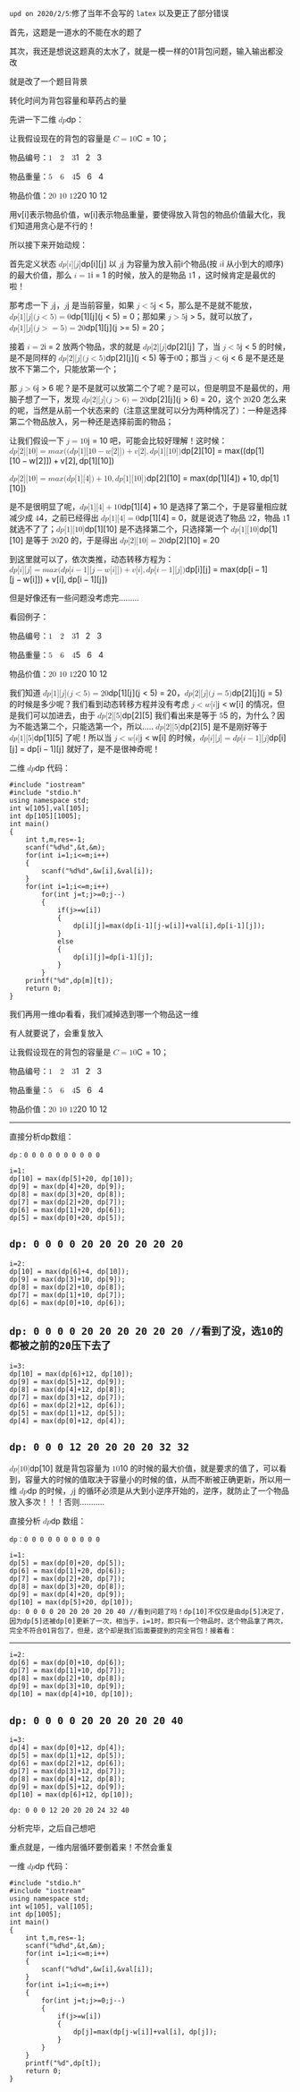 <p><code>upd on 2020/2/5</code>:修了当年不会写的 <code>latex</code> 以及更正了部分错误</p>
<p>首先，这题是一道水的不能在水的题了</p>
<p>其次，我还是想说这题真的太水了，就是一模一样的01背包问题，输入输出都没改</p>
<p>就是改了一个题目背景</p>
<p>转化时间为背包容量和草药占的量</p>
<p>先讲一下二维 <span><span class="katex"><span class="katex-mathml"><math xmlns="http://www.w3.org/1998/Math/MathML"><semantics><mrow><mi>d</mi><mi>p</mi></mrow><annotation encoding="application/x-tex">dp</annotation></semantics></math></span><span class="katex-html" aria-hidden="true"><span class="base"><span class="strut" style="height:0.8888799999999999em;vertical-align:-0.19444em;"></span><span class="mord mathnormal">d</span><span class="mord mathnormal">p</span></span></span></span></span>：</p>
<p>让我假设现在的背包的容量是 <span><span class="katex"><span class="katex-mathml"><math xmlns="http://www.w3.org/1998/Math/MathML"><semantics><mrow><mi>C</mi><mo>=</mo><mn>10</mn></mrow><annotation encoding="application/x-tex">C=10</annotation></semantics></math></span><span class="katex-html" aria-hidden="true"><span class="base"><span class="strut" style="height:0.68333em;vertical-align:0em;"></span><span class="mord mathnormal" style="margin-right:0.07153em;">C</span><span class="mspace" style="margin-right:0.2777777777777778em;"></span><span class="mrel">=</span><span class="mspace" style="margin-right:0.2777777777777778em;"></span></span><span class="base"><span class="strut" style="height:0.64444em;vertical-align:0em;"></span><span class="mord">1</span><span class="mord">0</span></span></span></span></span>；</p>
<p>物品编号：<span><span class="katex"><span class="katex-mathml"><math xmlns="http://www.w3.org/1998/Math/MathML"><semantics><mrow><mn>1</mn><mtext>&nbsp;&nbsp;&nbsp;</mtext><mn>2</mn><mtext>&nbsp;&nbsp;&nbsp;</mtext><mn>3</mn></mrow><annotation encoding="application/x-tex"> 1\ \ \ 2\ \ \ 3</annotation></semantics></math></span><span class="katex-html" aria-hidden="true"><span class="base"><span class="strut" style="height:0.64444em;vertical-align:0em;"></span><span class="mord">1</span><span class="mspace">&nbsp;</span><span class="mspace">&nbsp;</span><span class="mspace">&nbsp;</span><span class="mord">2</span><span class="mspace">&nbsp;</span><span class="mspace">&nbsp;</span><span class="mspace">&nbsp;</span><span class="mord">3</span></span></span></span></span></p>
<p>物品重量：<span><span class="katex"><span class="katex-mathml"><math xmlns="http://www.w3.org/1998/Math/MathML"><semantics><mrow><mn>5</mn><mtext>&nbsp;&nbsp;&nbsp;</mtext><mn>6</mn><mtext>&nbsp;&nbsp;&nbsp;</mtext><mn>4</mn></mrow><annotation encoding="application/x-tex"> 5\ \ \ 6\ \ \ 4</annotation></semantics></math></span><span class="katex-html" aria-hidden="true"><span class="base"><span class="strut" style="height:0.64444em;vertical-align:0em;"></span><span class="mord">5</span><span class="mspace">&nbsp;</span><span class="mspace">&nbsp;</span><span class="mspace">&nbsp;</span><span class="mord">6</span><span class="mspace">&nbsp;</span><span class="mspace">&nbsp;</span><span class="mspace">&nbsp;</span><span class="mord">4</span></span></span></span></span></p>
<p>物品价值：<span><span class="katex"><span class="katex-mathml"><math xmlns="http://www.w3.org/1998/Math/MathML"><semantics><mrow><mn>20</mn><mtext>&nbsp;</mtext><mn>10</mn><mtext>&nbsp;</mtext><mn>12</mn></mrow><annotation encoding="application/x-tex">20\ 10\ 12</annotation></semantics></math></span><span class="katex-html" aria-hidden="true"><span class="base"><span class="strut" style="height:0.64444em;vertical-align:0em;"></span><span class="mord">2</span><span class="mord">0</span><span class="mspace">&nbsp;</span><span class="mord">1</span><span class="mord">0</span><span class="mspace">&nbsp;</span><span class="mord">1</span><span class="mord">2</span></span></span></span></span></p>
<p>用v[i]表示物品价值，w[i]表示物品重量，要使得放入背包的物品价值最大化，我们知道用贪心是不行的！</p>
<p>所以接下来开始动规：</p>
<p>首先定义状态 <span><span class="katex"><span class="katex-mathml"><math xmlns="http://www.w3.org/1998/Math/MathML"><semantics><mrow><mi>d</mi><mi>p</mi><mo stretchy="false">[</mo><mi>i</mi><mo stretchy="false">]</mo><mo stretchy="false">[</mo><mi>j</mi><mo stretchy="false">]</mo></mrow><annotation encoding="application/x-tex">dp[i][j]</annotation></semantics></math></span><span class="katex-html" aria-hidden="true"><span class="base"><span class="strut" style="height:1em;vertical-align:-0.25em;"></span><span class="mord mathnormal">d</span><span class="mord mathnormal">p</span><span class="mopen">[</span><span class="mord mathnormal">i</span><span class="mclose">]</span><span class="mopen">[</span><span class="mord mathnormal" style="margin-right:0.05724em;">j</span><span class="mclose">]</span></span></span></span></span> 以 <span><span class="katex"><span class="katex-mathml"><math xmlns="http://www.w3.org/1998/Math/MathML"><semantics><mrow><mi>j</mi></mrow><annotation encoding="application/x-tex">j</annotation></semantics></math></span><span class="katex-html" aria-hidden="true"><span class="base"><span class="strut" style="height:0.85396em;vertical-align:-0.19444em;"></span><span class="mord mathnormal" style="margin-right:0.05724em;">j</span></span></span></span></span> 为容量为放入前i个物品(按 <span><span class="katex"><span class="katex-mathml"><math xmlns="http://www.w3.org/1998/Math/MathML"><semantics><mrow><mi>i</mi></mrow><annotation encoding="application/x-tex">i</annotation></semantics></math></span><span class="katex-html" aria-hidden="true"><span class="base"><span class="strut" style="height:0.65952em;vertical-align:0em;"></span><span class="mord mathnormal">i</span></span></span></span></span> 从小到大的顺序)的最大价值，那么 <span><span class="katex"><span class="katex-mathml"><math xmlns="http://www.w3.org/1998/Math/MathML"><semantics><mrow><mi>i</mi><mo>=</mo><mn>1</mn></mrow><annotation encoding="application/x-tex">i=1</annotation></semantics></math></span><span class="katex-html" aria-hidden="true"><span class="base"><span class="strut" style="height:0.65952em;vertical-align:0em;"></span><span class="mord mathnormal">i</span><span class="mspace" style="margin-right:0.2777777777777778em;"></span><span class="mrel">=</span><span class="mspace" style="margin-right:0.2777777777777778em;"></span></span><span class="base"><span class="strut" style="height:0.64444em;vertical-align:0em;"></span><span class="mord">1</span></span></span></span></span> 的时候，放入的是物品 <span><span class="katex"><span class="katex-mathml"><math xmlns="http://www.w3.org/1998/Math/MathML"><semantics><mrow><mn>1</mn></mrow><annotation encoding="application/x-tex">1</annotation></semantics></math></span><span class="katex-html" aria-hidden="true"><span class="base"><span class="strut" style="height:0.64444em;vertical-align:0em;"></span><span class="mord">1</span></span></span></span></span> ，这时候肯定是最优的啦！</p>
<p>那考虑一下 <span><span class="katex"><span class="katex-mathml"><math xmlns="http://www.w3.org/1998/Math/MathML"><semantics><mrow><mi>j</mi></mrow><annotation encoding="application/x-tex">j</annotation></semantics></math></span><span class="katex-html" aria-hidden="true"><span class="base"><span class="strut" style="height:0.85396em;vertical-align:-0.19444em;"></span><span class="mord mathnormal" style="margin-right:0.05724em;">j</span></span></span></span></span>，<span><span class="katex"><span class="katex-mathml"><math xmlns="http://www.w3.org/1998/Math/MathML"><semantics><mrow><mi>j</mi></mrow><annotation encoding="application/x-tex">j</annotation></semantics></math></span><span class="katex-html" aria-hidden="true"><span class="base"><span class="strut" style="height:0.85396em;vertical-align:-0.19444em;"></span><span class="mord mathnormal" style="margin-right:0.05724em;">j</span></span></span></span></span> 是当前容量，如果 <span><span class="katex"><span class="katex-mathml"><math xmlns="http://www.w3.org/1998/Math/MathML"><semantics><mrow><mi>j</mi><mo>&lt;</mo><mn>5</mn></mrow><annotation encoding="application/x-tex">j&lt;5</annotation></semantics></math></span><span class="katex-html" aria-hidden="true"><span class="base"><span class="strut" style="height:0.85396em;vertical-align:-0.19444em;"></span><span class="mord mathnormal" style="margin-right:0.05724em;">j</span><span class="mspace" style="margin-right:0.2777777777777778em;"></span><span class="mrel">&lt;</span><span class="mspace" style="margin-right:0.2777777777777778em;"></span></span><span class="base"><span class="strut" style="height:0.64444em;vertical-align:0em;"></span><span class="mord">5</span></span></span></span></span>，那么是不是就不能放，<span><span class="katex"><span class="katex-mathml"><math xmlns="http://www.w3.org/1998/Math/MathML"><semantics><mrow><mi>d</mi><mi>p</mi><mo stretchy="false">[</mo><mn>1</mn><mo stretchy="false">]</mo><mo stretchy="false">[</mo><mi>j</mi><mo stretchy="false">]</mo><mo stretchy="false">(</mo><mi>j</mi><mo>&lt;</mo><mn>5</mn><mo stretchy="false">)</mo><mo>=</mo><mn>0</mn></mrow><annotation encoding="application/x-tex">dp[1][j](j&lt;5)=0</annotation></semantics></math></span><span class="katex-html" aria-hidden="true"><span class="base"><span class="strut" style="height:1em;vertical-align:-0.25em;"></span><span class="mord mathnormal">d</span><span class="mord mathnormal">p</span><span class="mopen">[</span><span class="mord">1</span><span class="mclose">]</span><span class="mopen">[</span><span class="mord mathnormal" style="margin-right:0.05724em;">j</span><span class="mclose">]</span><span class="mopen">(</span><span class="mord mathnormal" style="margin-right:0.05724em;">j</span><span class="mspace" style="margin-right:0.2777777777777778em;"></span><span class="mrel">&lt;</span><span class="mspace" style="margin-right:0.2777777777777778em;"></span></span><span class="base"><span class="strut" style="height:1em;vertical-align:-0.25em;"></span><span class="mord">5</span><span class="mclose">)</span><span class="mspace" style="margin-right:0.2777777777777778em;"></span><span class="mrel">=</span><span class="mspace" style="margin-right:0.2777777777777778em;"></span></span><span class="base"><span class="strut" style="height:0.64444em;vertical-align:0em;"></span><span class="mord">0</span></span></span></span></span>；那如果 <span><span class="katex"><span class="katex-mathml"><math xmlns="http://www.w3.org/1998/Math/MathML"><semantics><mrow><mi>j</mi><mo>&gt;</mo><mn>5</mn></mrow><annotation encoding="application/x-tex">j&gt;5</annotation></semantics></math></span><span class="katex-html" aria-hidden="true"><span class="base"><span class="strut" style="height:0.85396em;vertical-align:-0.19444em;"></span><span class="mord mathnormal" style="margin-right:0.05724em;">j</span><span class="mspace" style="margin-right:0.2777777777777778em;"></span><span class="mrel">&gt;</span><span class="mspace" style="margin-right:0.2777777777777778em;"></span></span><span class="base"><span class="strut" style="height:0.64444em;vertical-align:0em;"></span><span class="mord">5</span></span></span></span></span>，就可以放了，<span><span class="katex"><span class="katex-mathml"><math xmlns="http://www.w3.org/1998/Math/MathML"><semantics><mrow><mi>d</mi><mi>p</mi><mo stretchy="false">[</mo><mn>1</mn><mo stretchy="false">]</mo><mo stretchy="false">[</mo><mi>j</mi><mo stretchy="false">]</mo><mo stretchy="false">(</mo><mi>j</mi><mo>&gt;</mo><mo>=</mo><mn>5</mn><mo stretchy="false">)</mo><mo>=</mo><mn>20</mn></mrow><annotation encoding="application/x-tex">dp[1][j](j&gt;=5)=20</annotation></semantics></math></span><span class="katex-html" aria-hidden="true"><span class="base"><span class="strut" style="height:1em;vertical-align:-0.25em;"></span><span class="mord mathnormal">d</span><span class="mord mathnormal">p</span><span class="mopen">[</span><span class="mord">1</span><span class="mclose">]</span><span class="mopen">[</span><span class="mord mathnormal" style="margin-right:0.05724em;">j</span><span class="mclose">]</span><span class="mopen">(</span><span class="mord mathnormal" style="margin-right:0.05724em;">j</span><span class="mspace" style="margin-right:0.2777777777777778em;"></span><span class="mrel">&gt;</span></span><span class="base"><span class="strut" style="height:0.36687em;vertical-align:0em;"></span><span class="mrel">=</span><span class="mspace" style="margin-right:0.2777777777777778em;"></span></span><span class="base"><span class="strut" style="height:1em;vertical-align:-0.25em;"></span><span class="mord">5</span><span class="mclose">)</span><span class="mspace" style="margin-right:0.2777777777777778em;"></span><span class="mrel">=</span><span class="mspace" style="margin-right:0.2777777777777778em;"></span></span><span class="base"><span class="strut" style="height:0.64444em;vertical-align:0em;"></span><span class="mord">2</span><span class="mord">0</span></span></span></span></span>；</p>
<p>接着 <span><span class="katex"><span class="katex-mathml"><math xmlns="http://www.w3.org/1998/Math/MathML"><semantics><mrow><mi>i</mi><mo>=</mo><mn>2</mn></mrow><annotation encoding="application/x-tex">i=2</annotation></semantics></math></span><span class="katex-html" aria-hidden="true"><span class="base"><span class="strut" style="height:0.65952em;vertical-align:0em;"></span><span class="mord mathnormal">i</span><span class="mspace" style="margin-right:0.2777777777777778em;"></span><span class="mrel">=</span><span class="mspace" style="margin-right:0.2777777777777778em;"></span></span><span class="base"><span class="strut" style="height:0.64444em;vertical-align:0em;"></span><span class="mord">2</span></span></span></span></span> 放两个物品，求的就是 <span><span class="katex"><span class="katex-mathml"><math xmlns="http://www.w3.org/1998/Math/MathML"><semantics><mrow><mi>d</mi><mi>p</mi><mo stretchy="false">[</mo><mn>2</mn><mo stretchy="false">]</mo><mo stretchy="false">[</mo><mi>j</mi><mo stretchy="false">]</mo></mrow><annotation encoding="application/x-tex">dp[2][j]</annotation></semantics></math></span><span class="katex-html" aria-hidden="true"><span class="base"><span class="strut" style="height:1em;vertical-align:-0.25em;"></span><span class="mord mathnormal">d</span><span class="mord mathnormal">p</span><span class="mopen">[</span><span class="mord">2</span><span class="mclose">]</span><span class="mopen">[</span><span class="mord mathnormal" style="margin-right:0.05724em;">j</span><span class="mclose">]</span></span></span></span></span> 了，当 <span><span class="katex"><span class="katex-mathml"><math xmlns="http://www.w3.org/1998/Math/MathML"><semantics><mrow><mi>j</mi><mo>&lt;</mo><mn>5</mn></mrow><annotation encoding="application/x-tex">j&lt;5</annotation></semantics></math></span><span class="katex-html" aria-hidden="true"><span class="base"><span class="strut" style="height:0.85396em;vertical-align:-0.19444em;"></span><span class="mord mathnormal" style="margin-right:0.05724em;">j</span><span class="mspace" style="margin-right:0.2777777777777778em;"></span><span class="mrel">&lt;</span><span class="mspace" style="margin-right:0.2777777777777778em;"></span></span><span class="base"><span class="strut" style="height:0.64444em;vertical-align:0em;"></span><span class="mord">5</span></span></span></span></span> 的时候，是不是同样的 <span><span class="katex"><span class="katex-mathml"><math xmlns="http://www.w3.org/1998/Math/MathML"><semantics><mrow><mi>d</mi><mi>p</mi><mo stretchy="false">[</mo><mn>2</mn><mo stretchy="false">]</mo><mo stretchy="false">[</mo><mi>j</mi><mo stretchy="false">]</mo><mo stretchy="false">(</mo><mi>j</mi><mo>&lt;</mo><mn>5</mn><mo stretchy="false">)</mo></mrow><annotation encoding="application/x-tex">dp[2][j](j&lt;5)</annotation></semantics></math></span><span class="katex-html" aria-hidden="true"><span class="base"><span class="strut" style="height:1em;vertical-align:-0.25em;"></span><span class="mord mathnormal">d</span><span class="mord mathnormal">p</span><span class="mopen">[</span><span class="mord">2</span><span class="mclose">]</span><span class="mopen">[</span><span class="mord mathnormal" style="margin-right:0.05724em;">j</span><span class="mclose">]</span><span class="mopen">(</span><span class="mord mathnormal" style="margin-right:0.05724em;">j</span><span class="mspace" style="margin-right:0.2777777777777778em;"></span><span class="mrel">&lt;</span><span class="mspace" style="margin-right:0.2777777777777778em;"></span></span><span class="base"><span class="strut" style="height:1em;vertical-align:-0.25em;"></span><span class="mord">5</span><span class="mclose">)</span></span></span></span></span> 等于<span><span class="katex"><span class="katex-mathml"><math xmlns="http://www.w3.org/1998/Math/MathML"><semantics><mrow><mn>0</mn></mrow><annotation encoding="application/x-tex">0</annotation></semantics></math></span><span class="katex-html" aria-hidden="true"><span class="base"><span class="strut" style="height:0.64444em;vertical-align:0em;"></span><span class="mord">0</span></span></span></span></span>；那当 <span><span class="katex"><span class="katex-mathml"><math xmlns="http://www.w3.org/1998/Math/MathML"><semantics><mrow><mi>j</mi><mo>&lt;</mo><mn>6</mn></mrow><annotation encoding="application/x-tex">j&lt;6</annotation></semantics></math></span><span class="katex-html" aria-hidden="true"><span class="base"><span class="strut" style="height:0.85396em;vertical-align:-0.19444em;"></span><span class="mord mathnormal" style="margin-right:0.05724em;">j</span><span class="mspace" style="margin-right:0.2777777777777778em;"></span><span class="mrel">&lt;</span><span class="mspace" style="margin-right:0.2777777777777778em;"></span></span><span class="base"><span class="strut" style="height:0.64444em;vertical-align:0em;"></span><span class="mord">6</span></span></span></span></span> 是不是还是放不下第二个，只能放第一个；</p>
<p>那 <span><span class="katex"><span class="katex-mathml"><math xmlns="http://www.w3.org/1998/Math/MathML"><semantics><mrow><mi>j</mi><mo>&gt;</mo><mn>6</mn></mrow><annotation encoding="application/x-tex">j&gt;6</annotation></semantics></math></span><span class="katex-html" aria-hidden="true"><span class="base"><span class="strut" style="height:0.85396em;vertical-align:-0.19444em;"></span><span class="mord mathnormal" style="margin-right:0.05724em;">j</span><span class="mspace" style="margin-right:0.2777777777777778em;"></span><span class="mrel">&gt;</span><span class="mspace" style="margin-right:0.2777777777777778em;"></span></span><span class="base"><span class="strut" style="height:0.64444em;vertical-align:0em;"></span><span class="mord">6</span></span></span></span></span> 呢？是不是就可以放第二个了呢？是可以，但是明显不是最优的，用脑子想了一下，发现 <span><span class="katex"><span class="katex-mathml"><math xmlns="http://www.w3.org/1998/Math/MathML"><semantics><mrow><mi>d</mi><mi>p</mi><mo stretchy="false">[</mo><mn>2</mn><mo stretchy="false">]</mo><mo stretchy="false">[</mo><mi>j</mi><mo stretchy="false">]</mo><mo stretchy="false">(</mo><mi>j</mi><mo>&gt;</mo><mn>6</mn><mo stretchy="false">)</mo><mo>=</mo><mn>20</mn></mrow><annotation encoding="application/x-tex">dp[2][j](j&gt;6)=20</annotation></semantics></math></span><span class="katex-html" aria-hidden="true"><span class="base"><span class="strut" style="height:1em;vertical-align:-0.25em;"></span><span class="mord mathnormal">d</span><span class="mord mathnormal">p</span><span class="mopen">[</span><span class="mord">2</span><span class="mclose">]</span><span class="mopen">[</span><span class="mord mathnormal" style="margin-right:0.05724em;">j</span><span class="mclose">]</span><span class="mopen">(</span><span class="mord mathnormal" style="margin-right:0.05724em;">j</span><span class="mspace" style="margin-right:0.2777777777777778em;"></span><span class="mrel">&gt;</span><span class="mspace" style="margin-right:0.2777777777777778em;"></span></span><span class="base"><span class="strut" style="height:1em;vertical-align:-0.25em;"></span><span class="mord">6</span><span class="mclose">)</span><span class="mspace" style="margin-right:0.2777777777777778em;"></span><span class="mrel">=</span><span class="mspace" style="margin-right:0.2777777777777778em;"></span></span><span class="base"><span class="strut" style="height:0.64444em;vertical-align:0em;"></span><span class="mord">2</span><span class="mord">0</span></span></span></span></span>，这个 <span><span class="katex"><span class="katex-mathml"><math xmlns="http://www.w3.org/1998/Math/MathML"><semantics><mrow><mn>20</mn></mrow><annotation encoding="application/x-tex">20</annotation></semantics></math></span><span class="katex-html" aria-hidden="true"><span class="base"><span class="strut" style="height:0.64444em;vertical-align:0em;"></span><span class="mord">2</span><span class="mord">0</span></span></span></span></span> 怎么来的呢，当然是从前一个状态来的（注意这里就可以分为两种情况了）：一种是选择第二个物品放入，另一种还是选择前面的物品；</p>
<p>让我们假设一下 <span><span class="katex"><span class="katex-mathml"><math xmlns="http://www.w3.org/1998/Math/MathML"><semantics><mrow><mi>j</mi><mo>=</mo><mn>10</mn></mrow><annotation encoding="application/x-tex">j=10</annotation></semantics></math></span><span class="katex-html" aria-hidden="true"><span class="base"><span class="strut" style="height:0.85396em;vertical-align:-0.19444em;"></span><span class="mord mathnormal" style="margin-right:0.05724em;">j</span><span class="mspace" style="margin-right:0.2777777777777778em;"></span><span class="mrel">=</span><span class="mspace" style="margin-right:0.2777777777777778em;"></span></span><span class="base"><span class="strut" style="height:0.64444em;vertical-align:0em;"></span><span class="mord">1</span><span class="mord">0</span></span></span></span></span> 吧，可能会比较好理解！这时候： <span><span class="katex"><span class="katex-mathml"><math xmlns="http://www.w3.org/1998/Math/MathML"><semantics><mrow><mi>d</mi><mi>p</mi><mo stretchy="false">[</mo><mn>2</mn><mo stretchy="false">]</mo><mo stretchy="false">[</mo><mn>10</mn><mo stretchy="false">]</mo><mo>=</mo><mi>m</mi><mi>a</mi><mi>x</mi><mo stretchy="false">(</mo><mo stretchy="false">(</mo><mi>d</mi><mi>p</mi><mo stretchy="false">[</mo><mn>1</mn><mo stretchy="false">]</mo><mo stretchy="false">[</mo><mn>10</mn><mo>−</mo><mi>w</mi><mo stretchy="false">[</mo><mn>2</mn><mo stretchy="false">]</mo><mo stretchy="false">]</mo><mo stretchy="false">)</mo><mo>+</mo><mi>v</mi><mo stretchy="false">[</mo><mn>2</mn><mo stretchy="false">]</mo><mo separator="true">,</mo><mi>d</mi><mi>p</mi><mo stretchy="false">[</mo><mn>1</mn><mo stretchy="false">]</mo><mo stretchy="false">[</mo><mn>10</mn><mo stretchy="false">]</mo><mo stretchy="false">)</mo></mrow><annotation encoding="application/x-tex">dp[2][10] = max((dp[1][10-w[2]])+v[2],dp[1][10])</annotation></semantics></math></span><span class="katex-html" aria-hidden="true"><span class="base"><span class="strut" style="height:1em;vertical-align:-0.25em;"></span><span class="mord mathnormal">d</span><span class="mord mathnormal">p</span><span class="mopen">[</span><span class="mord">2</span><span class="mclose">]</span><span class="mopen">[</span><span class="mord">1</span><span class="mord">0</span><span class="mclose">]</span><span class="mspace" style="margin-right:0.2777777777777778em;"></span><span class="mrel">=</span><span class="mspace" style="margin-right:0.2777777777777778em;"></span></span><span class="base"><span class="strut" style="height:1em;vertical-align:-0.25em;"></span><span class="mord mathnormal">m</span><span class="mord mathnormal">a</span><span class="mord mathnormal">x</span><span class="mopen">(</span><span class="mopen">(</span><span class="mord mathnormal">d</span><span class="mord mathnormal">p</span><span class="mopen">[</span><span class="mord">1</span><span class="mclose">]</span><span class="mopen">[</span><span class="mord">1</span><span class="mord">0</span><span class="mspace" style="margin-right:0.2222222222222222em;"></span><span class="mbin">−</span><span class="mspace" style="margin-right:0.2222222222222222em;"></span></span><span class="base"><span class="strut" style="height:1em;vertical-align:-0.25em;"></span><span class="mord mathnormal" style="margin-right:0.02691em;">w</span><span class="mopen">[</span><span class="mord">2</span><span class="mclose">]</span><span class="mclose">]</span><span class="mclose">)</span><span class="mspace" style="margin-right:0.2222222222222222em;"></span><span class="mbin">+</span><span class="mspace" style="margin-right:0.2222222222222222em;"></span></span><span class="base"><span class="strut" style="height:1em;vertical-align:-0.25em;"></span><span class="mord mathnormal" style="margin-right:0.03588em;">v</span><span class="mopen">[</span><span class="mord">2</span><span class="mclose">]</span><span class="mpunct">,</span><span class="mspace" style="margin-right:0.16666666666666666em;"></span><span class="mord mathnormal">d</span><span class="mord mathnormal">p</span><span class="mopen">[</span><span class="mord">1</span><span class="mclose">]</span><span class="mopen">[</span><span class="mord">1</span><span class="mord">0</span><span class="mclose">]</span><span class="mclose">)</span></span></span></span></span></p>
<p><span><span class="katex"><span class="katex-mathml"><math xmlns="http://www.w3.org/1998/Math/MathML"><semantics><mrow><mi>d</mi><mi>p</mi><mo stretchy="false">[</mo><mn>2</mn><mo stretchy="false">]</mo><mo stretchy="false">[</mo><mn>10</mn><mo stretchy="false">]</mo><mo>=</mo><mi>m</mi><mi>a</mi><mi>x</mi><mo stretchy="false">(</mo><mi>d</mi><mi>p</mi><mo stretchy="false">[</mo><mn>1</mn><mo stretchy="false">]</mo><mo stretchy="false">[</mo><mn>4</mn><mo stretchy="false">]</mo><mo stretchy="false">)</mo><mo>+</mo><mn>10</mn><mo separator="true">,</mo><mi>d</mi><mi>p</mi><mo stretchy="false">[</mo><mn>1</mn><mo stretchy="false">]</mo><mo stretchy="false">[</mo><mn>10</mn><mo stretchy="false">]</mo><mo stretchy="false">)</mo></mrow><annotation encoding="application/x-tex">dp[2][10] = max(dp[1][4])+10,dp[1][10])</annotation></semantics></math></span><span class="katex-html" aria-hidden="true"><span class="base"><span class="strut" style="height:1em;vertical-align:-0.25em;"></span><span class="mord mathnormal">d</span><span class="mord mathnormal">p</span><span class="mopen">[</span><span class="mord">2</span><span class="mclose">]</span><span class="mopen">[</span><span class="mord">1</span><span class="mord">0</span><span class="mclose">]</span><span class="mspace" style="margin-right:0.2777777777777778em;"></span><span class="mrel">=</span><span class="mspace" style="margin-right:0.2777777777777778em;"></span></span><span class="base"><span class="strut" style="height:1em;vertical-align:-0.25em;"></span><span class="mord mathnormal">m</span><span class="mord mathnormal">a</span><span class="mord mathnormal">x</span><span class="mopen">(</span><span class="mord mathnormal">d</span><span class="mord mathnormal">p</span><span class="mopen">[</span><span class="mord">1</span><span class="mclose">]</span><span class="mopen">[</span><span class="mord">4</span><span class="mclose">]</span><span class="mclose">)</span><span class="mspace" style="margin-right:0.2222222222222222em;"></span><span class="mbin">+</span><span class="mspace" style="margin-right:0.2222222222222222em;"></span></span><span class="base"><span class="strut" style="height:1em;vertical-align:-0.25em;"></span><span class="mord">1</span><span class="mord">0</span><span class="mpunct">,</span><span class="mspace" style="margin-right:0.16666666666666666em;"></span><span class="mord mathnormal">d</span><span class="mord mathnormal">p</span><span class="mopen">[</span><span class="mord">1</span><span class="mclose">]</span><span class="mopen">[</span><span class="mord">1</span><span class="mord">0</span><span class="mclose">]</span><span class="mclose">)</span></span></span></span></span></p>
<p>是不是很明显了呢，<span><span class="katex"><span class="katex-mathml"><math xmlns="http://www.w3.org/1998/Math/MathML"><semantics><mrow><mi>d</mi><mi>p</mi><mo stretchy="false">[</mo><mn>1</mn><mo stretchy="false">]</mo><mo stretchy="false">[</mo><mn>4</mn><mo stretchy="false">]</mo><mo>+</mo><mn>10</mn></mrow><annotation encoding="application/x-tex">dp[1][4]+10</annotation></semantics></math></span><span class="katex-html" aria-hidden="true"><span class="base"><span class="strut" style="height:1em;vertical-align:-0.25em;"></span><span class="mord mathnormal">d</span><span class="mord mathnormal">p</span><span class="mopen">[</span><span class="mord">1</span><span class="mclose">]</span><span class="mopen">[</span><span class="mord">4</span><span class="mclose">]</span><span class="mspace" style="margin-right:0.2222222222222222em;"></span><span class="mbin">+</span><span class="mspace" style="margin-right:0.2222222222222222em;"></span></span><span class="base"><span class="strut" style="height:0.64444em;vertical-align:0em;"></span><span class="mord">1</span><span class="mord">0</span></span></span></span></span> 是选择了第二个，于是容量相应就减少成 <span><span class="katex"><span class="katex-mathml"><math xmlns="http://www.w3.org/1998/Math/MathML"><semantics><mrow><mn>4</mn></mrow><annotation encoding="application/x-tex">4</annotation></semantics></math></span><span class="katex-html" aria-hidden="true"><span class="base"><span class="strut" style="height:0.64444em;vertical-align:0em;"></span><span class="mord">4</span></span></span></span></span>，之前已经得出 <span><span class="katex"><span class="katex-mathml"><math xmlns="http://www.w3.org/1998/Math/MathML"><semantics><mrow><mi>d</mi><mi>p</mi><mo stretchy="false">[</mo><mn>1</mn><mo stretchy="false">]</mo><mo stretchy="false">[</mo><mn>4</mn><mo stretchy="false">]</mo><mo>=</mo><mn>0</mn></mrow><annotation encoding="application/x-tex">dp[1][4]=0</annotation></semantics></math></span><span class="katex-html" aria-hidden="true"><span class="base"><span class="strut" style="height:1em;vertical-align:-0.25em;"></span><span class="mord mathnormal">d</span><span class="mord mathnormal">p</span><span class="mopen">[</span><span class="mord">1</span><span class="mclose">]</span><span class="mopen">[</span><span class="mord">4</span><span class="mclose">]</span><span class="mspace" style="margin-right:0.2777777777777778em;"></span><span class="mrel">=</span><span class="mspace" style="margin-right:0.2777777777777778em;"></span></span><span class="base"><span class="strut" style="height:0.64444em;vertical-align:0em;"></span><span class="mord">0</span></span></span></span></span>，就是说选了物品 <span><span class="katex"><span class="katex-mathml"><math xmlns="http://www.w3.org/1998/Math/MathML"><semantics><mrow><mn>2</mn></mrow><annotation encoding="application/x-tex">2</annotation></semantics></math></span><span class="katex-html" aria-hidden="true"><span class="base"><span class="strut" style="height:0.64444em;vertical-align:0em;"></span><span class="mord">2</span></span></span></span></span>，物品 <span><span class="katex"><span class="katex-mathml"><math xmlns="http://www.w3.org/1998/Math/MathML"><semantics><mrow><mn>1</mn></mrow><annotation encoding="application/x-tex">1</annotation></semantics></math></span><span class="katex-html" aria-hidden="true"><span class="base"><span class="strut" style="height:0.64444em;vertical-align:0em;"></span><span class="mord">1</span></span></span></span></span> 就选不了了；<span><span class="katex"><span class="katex-mathml"><math xmlns="http://www.w3.org/1998/Math/MathML"><semantics><mrow><mi>d</mi><mi>p</mi><mo stretchy="false">[</mo><mn>1</mn><mo stretchy="false">]</mo><mo stretchy="false">[</mo><mn>10</mn><mo stretchy="false">]</mo></mrow><annotation encoding="application/x-tex">dp[1][10]</annotation></semantics></math></span><span class="katex-html" aria-hidden="true"><span class="base"><span class="strut" style="height:1em;vertical-align:-0.25em;"></span><span class="mord mathnormal">d</span><span class="mord mathnormal">p</span><span class="mopen">[</span><span class="mord">1</span><span class="mclose">]</span><span class="mopen">[</span><span class="mord">1</span><span class="mord">0</span><span class="mclose">]</span></span></span></span></span> 是不选择第二个，只选择第一个 <span><span class="katex"><span class="katex-mathml"><math xmlns="http://www.w3.org/1998/Math/MathML"><semantics><mrow><mi>d</mi><mi>p</mi><mo stretchy="false">[</mo><mn>1</mn><mo stretchy="false">]</mo><mo stretchy="false">[</mo><mn>10</mn><mo stretchy="false">]</mo></mrow><annotation encoding="application/x-tex">dp[1][10]</annotation></semantics></math></span><span class="katex-html" aria-hidden="true"><span class="base"><span class="strut" style="height:1em;vertical-align:-0.25em;"></span><span class="mord mathnormal">d</span><span class="mord mathnormal">p</span><span class="mopen">[</span><span class="mord">1</span><span class="mclose">]</span><span class="mopen">[</span><span class="mord">1</span><span class="mord">0</span><span class="mclose">]</span></span></span></span></span> 是等于 <span><span class="katex"><span class="katex-mathml"><math xmlns="http://www.w3.org/1998/Math/MathML"><semantics><mrow><mn>20</mn></mrow><annotation encoding="application/x-tex">20</annotation></semantics></math></span><span class="katex-html" aria-hidden="true"><span class="base"><span class="strut" style="height:0.64444em;vertical-align:0em;"></span><span class="mord">2</span><span class="mord">0</span></span></span></span></span> 的，于是得出 <span><span class="katex"><span class="katex-mathml"><math xmlns="http://www.w3.org/1998/Math/MathML"><semantics><mrow><mi>d</mi><mi>p</mi><mo stretchy="false">[</mo><mn>2</mn><mo stretchy="false">]</mo><mo stretchy="false">[</mo><mn>10</mn><mo stretchy="false">]</mo><mo>=</mo><mn>20</mn></mrow><annotation encoding="application/x-tex">dp[2][10]=20</annotation></semantics></math></span><span class="katex-html" aria-hidden="true"><span class="base"><span class="strut" style="height:1em;vertical-align:-0.25em;"></span><span class="mord mathnormal">d</span><span class="mord mathnormal">p</span><span class="mopen">[</span><span class="mord">2</span><span class="mclose">]</span><span class="mopen">[</span><span class="mord">1</span><span class="mord">0</span><span class="mclose">]</span><span class="mspace" style="margin-right:0.2777777777777778em;"></span><span class="mrel">=</span><span class="mspace" style="margin-right:0.2777777777777778em;"></span></span><span class="base"><span class="strut" style="height:0.64444em;vertical-align:0em;"></span><span class="mord">2</span><span class="mord">0</span></span></span></span></span></p>
<p>到这里就可以了，依次类推，动态转移方程为：<span><span class="katex"><span class="katex-mathml"><math xmlns="http://www.w3.org/1998/Math/MathML"><semantics><mrow><mi>d</mi><mi>p</mi><mo stretchy="false">[</mo><mi>i</mi><mo stretchy="false">]</mo><mo stretchy="false">[</mo><mi>j</mi><mo stretchy="false">]</mo><mo>=</mo><mi>m</mi><mi>a</mi><mi>x</mi><mo stretchy="false">(</mo><mi>d</mi><mi>p</mi><mo stretchy="false">[</mo><mi>i</mi><mo>−</mo><mn>1</mn><mo stretchy="false">]</mo><mo stretchy="false">[</mo><mi>j</mi><mo>−</mo><mi>w</mi><mo stretchy="false">[</mo><mi>i</mi><mo stretchy="false">]</mo><mo stretchy="false">]</mo><mo stretchy="false">)</mo><mo>+</mo><mi>v</mi><mo stretchy="false">[</mo><mi>i</mi><mo stretchy="false">]</mo><mo separator="true">,</mo><mi>d</mi><mi>p</mi><mo stretchy="false">[</mo><mi>i</mi><mo>−</mo><mn>1</mn><mo stretchy="false">]</mo><mo stretchy="false">[</mo><mi>j</mi><mo stretchy="false">]</mo><mo stretchy="false">)</mo></mrow><annotation encoding="application/x-tex">dp[i][j] = max(dp[i-1][j-w[i]])+v[i],dp[i-1][j])</annotation></semantics></math></span><span class="katex-html" aria-hidden="true"><span class="base"><span class="strut" style="height:1em;vertical-align:-0.25em;"></span><span class="mord mathnormal">d</span><span class="mord mathnormal">p</span><span class="mopen">[</span><span class="mord mathnormal">i</span><span class="mclose">]</span><span class="mopen">[</span><span class="mord mathnormal" style="margin-right:0.05724em;">j</span><span class="mclose">]</span><span class="mspace" style="margin-right:0.2777777777777778em;"></span><span class="mrel">=</span><span class="mspace" style="margin-right:0.2777777777777778em;"></span></span><span class="base"><span class="strut" style="height:1em;vertical-align:-0.25em;"></span><span class="mord mathnormal">m</span><span class="mord mathnormal">a</span><span class="mord mathnormal">x</span><span class="mopen">(</span><span class="mord mathnormal">d</span><span class="mord mathnormal">p</span><span class="mopen">[</span><span class="mord mathnormal">i</span><span class="mspace" style="margin-right:0.2222222222222222em;"></span><span class="mbin">−</span><span class="mspace" style="margin-right:0.2222222222222222em;"></span></span><span class="base"><span class="strut" style="height:1em;vertical-align:-0.25em;"></span><span class="mord">1</span><span class="mclose">]</span><span class="mopen">[</span><span class="mord mathnormal" style="margin-right:0.05724em;">j</span><span class="mspace" style="margin-right:0.2222222222222222em;"></span><span class="mbin">−</span><span class="mspace" style="margin-right:0.2222222222222222em;"></span></span><span class="base"><span class="strut" style="height:1em;vertical-align:-0.25em;"></span><span class="mord mathnormal" style="margin-right:0.02691em;">w</span><span class="mopen">[</span><span class="mord mathnormal">i</span><span class="mclose">]</span><span class="mclose">]</span><span class="mclose">)</span><span class="mspace" style="margin-right:0.2222222222222222em;"></span><span class="mbin">+</span><span class="mspace" style="margin-right:0.2222222222222222em;"></span></span><span class="base"><span class="strut" style="height:1em;vertical-align:-0.25em;"></span><span class="mord mathnormal" style="margin-right:0.03588em;">v</span><span class="mopen">[</span><span class="mord mathnormal">i</span><span class="mclose">]</span><span class="mpunct">,</span><span class="mspace" style="margin-right:0.16666666666666666em;"></span><span class="mord mathnormal">d</span><span class="mord mathnormal">p</span><span class="mopen">[</span><span class="mord mathnormal">i</span><span class="mspace" style="margin-right:0.2222222222222222em;"></span><span class="mbin">−</span><span class="mspace" style="margin-right:0.2222222222222222em;"></span></span><span class="base"><span class="strut" style="height:1em;vertical-align:-0.25em;"></span><span class="mord">1</span><span class="mclose">]</span><span class="mopen">[</span><span class="mord mathnormal" style="margin-right:0.05724em;">j</span><span class="mclose">]</span><span class="mclose">)</span></span></span></span></span></p>
<p>但是好像还有一些问题没考虑完.........</p>
<p>看回例子：</p>
<p>物品编号：<span><span class="katex"><span class="katex-mathml"><math xmlns="http://www.w3.org/1998/Math/MathML"><semantics><mrow><mn>1</mn><mtext>&nbsp;&nbsp;&nbsp;</mtext><mn>2</mn><mtext>&nbsp;&nbsp;&nbsp;</mtext><mn>3</mn></mrow><annotation encoding="application/x-tex"> 1\ \ \ 2\ \ \ 3</annotation></semantics></math></span><span class="katex-html" aria-hidden="true"><span class="base"><span class="strut" style="height:0.64444em;vertical-align:0em;"></span><span class="mord">1</span><span class="mspace">&nbsp;</span><span class="mspace">&nbsp;</span><span class="mspace">&nbsp;</span><span class="mord">2</span><span class="mspace">&nbsp;</span><span class="mspace">&nbsp;</span><span class="mspace">&nbsp;</span><span class="mord">3</span></span></span></span></span></p>
<p>物品重量：<span><span class="katex"><span class="katex-mathml"><math xmlns="http://www.w3.org/1998/Math/MathML"><semantics><mrow><mn>5</mn><mtext>&nbsp;&nbsp;&nbsp;</mtext><mn>6</mn><mtext>&nbsp;&nbsp;&nbsp;</mtext><mn>4</mn></mrow><annotation encoding="application/x-tex"> 5\ \ \ 6\ \ \ 4</annotation></semantics></math></span><span class="katex-html" aria-hidden="true"><span class="base"><span class="strut" style="height:0.64444em;vertical-align:0em;"></span><span class="mord">5</span><span class="mspace">&nbsp;</span><span class="mspace">&nbsp;</span><span class="mspace">&nbsp;</span><span class="mord">6</span><span class="mspace">&nbsp;</span><span class="mspace">&nbsp;</span><span class="mspace">&nbsp;</span><span class="mord">4</span></span></span></span></span></p>
<p>物品价值：<span><span class="katex"><span class="katex-mathml"><math xmlns="http://www.w3.org/1998/Math/MathML"><semantics><mrow><mn>20</mn><mtext>&nbsp;</mtext><mn>10</mn><mtext>&nbsp;</mtext><mn>12</mn></mrow><annotation encoding="application/x-tex">20\ 10\ 12</annotation></semantics></math></span><span class="katex-html" aria-hidden="true"><span class="base"><span class="strut" style="height:0.64444em;vertical-align:0em;"></span><span class="mord">2</span><span class="mord">0</span><span class="mspace">&nbsp;</span><span class="mord">1</span><span class="mord">0</span><span class="mspace">&nbsp;</span><span class="mord">1</span><span class="mord">2</span></span></span></span></span></p>
<p>我们知道 <span><span class="katex"><span class="katex-mathml"><math xmlns="http://www.w3.org/1998/Math/MathML"><semantics><mrow><mi>d</mi><mi>p</mi><mo stretchy="false">[</mo><mn>1</mn><mo stretchy="false">]</mo><mo stretchy="false">[</mo><mi>j</mi><mo stretchy="false">]</mo><mo stretchy="false">(</mo><mi>j</mi><mo>&lt;</mo><mn>5</mn><mo stretchy="false">)</mo><mo>=</mo><mn>20</mn></mrow><annotation encoding="application/x-tex">dp[1][j](j&lt;5)=20</annotation></semantics></math></span><span class="katex-html" aria-hidden="true"><span class="base"><span class="strut" style="height:1em;vertical-align:-0.25em;"></span><span class="mord mathnormal">d</span><span class="mord mathnormal">p</span><span class="mopen">[</span><span class="mord">1</span><span class="mclose">]</span><span class="mopen">[</span><span class="mord mathnormal" style="margin-right:0.05724em;">j</span><span class="mclose">]</span><span class="mopen">(</span><span class="mord mathnormal" style="margin-right:0.05724em;">j</span><span class="mspace" style="margin-right:0.2777777777777778em;"></span><span class="mrel">&lt;</span><span class="mspace" style="margin-right:0.2777777777777778em;"></span></span><span class="base"><span class="strut" style="height:1em;vertical-align:-0.25em;"></span><span class="mord">5</span><span class="mclose">)</span><span class="mspace" style="margin-right:0.2777777777777778em;"></span><span class="mrel">=</span><span class="mspace" style="margin-right:0.2777777777777778em;"></span></span><span class="base"><span class="strut" style="height:0.64444em;vertical-align:0em;"></span><span class="mord">2</span><span class="mord">0</span></span></span></span></span>，<span><span class="katex"><span class="katex-mathml"><math xmlns="http://www.w3.org/1998/Math/MathML"><semantics><mrow><mi>d</mi><mi>p</mi><mo stretchy="false">[</mo><mn>2</mn><mo stretchy="false">]</mo><mo stretchy="false">[</mo><mi>j</mi><mo stretchy="false">]</mo><mo stretchy="false">(</mo><mi>j</mi><mo>=</mo><mn>5</mn><mo stretchy="false">)</mo></mrow><annotation encoding="application/x-tex">dp[2][j](j=5)</annotation></semantics></math></span><span class="katex-html" aria-hidden="true"><span class="base"><span class="strut" style="height:1em;vertical-align:-0.25em;"></span><span class="mord mathnormal">d</span><span class="mord mathnormal">p</span><span class="mopen">[</span><span class="mord">2</span><span class="mclose">]</span><span class="mopen">[</span><span class="mord mathnormal" style="margin-right:0.05724em;">j</span><span class="mclose">]</span><span class="mopen">(</span><span class="mord mathnormal" style="margin-right:0.05724em;">j</span><span class="mspace" style="margin-right:0.2777777777777778em;"></span><span class="mrel">=</span><span class="mspace" style="margin-right:0.2777777777777778em;"></span></span><span class="base"><span class="strut" style="height:1em;vertical-align:-0.25em;"></span><span class="mord">5</span><span class="mclose">)</span></span></span></span></span> 的时候是多少呢？我们看到动态转移方程并没有考虑 <span><span class="katex"><span class="katex-mathml"><math xmlns="http://www.w3.org/1998/Math/MathML"><semantics><mrow><mi>j</mi><mo>&lt;</mo><mi>w</mi><mo stretchy="false">[</mo><mi>i</mi><mo stretchy="false">]</mo></mrow><annotation encoding="application/x-tex">j&lt;w[i]</annotation></semantics></math></span><span class="katex-html" aria-hidden="true"><span class="base"><span class="strut" style="height:0.85396em;vertical-align:-0.19444em;"></span><span class="mord mathnormal" style="margin-right:0.05724em;">j</span><span class="mspace" style="margin-right:0.2777777777777778em;"></span><span class="mrel">&lt;</span><span class="mspace" style="margin-right:0.2777777777777778em;"></span></span><span class="base"><span class="strut" style="height:1em;vertical-align:-0.25em;"></span><span class="mord mathnormal" style="margin-right:0.02691em;">w</span><span class="mopen">[</span><span class="mord mathnormal">i</span><span class="mclose">]</span></span></span></span></span> 的情况，但是我们可以加进去，由于 <span><span class="katex"><span class="katex-mathml"><math xmlns="http://www.w3.org/1998/Math/MathML"><semantics><mrow><mi>d</mi><mi>p</mi><mo stretchy="false">[</mo><mn>2</mn><mo stretchy="false">]</mo><mo stretchy="false">[</mo><mn>5</mn><mo stretchy="false">]</mo></mrow><annotation encoding="application/x-tex">dp[2][5]</annotation></semantics></math></span><span class="katex-html" aria-hidden="true"><span class="base"><span class="strut" style="height:1em;vertical-align:-0.25em;"></span><span class="mord mathnormal">d</span><span class="mord mathnormal">p</span><span class="mopen">[</span><span class="mord">2</span><span class="mclose">]</span><span class="mopen">[</span><span class="mord">5</span><span class="mclose">]</span></span></span></span></span> 我们看出来是等于 <span><span class="katex"><span class="katex-mathml"><math xmlns="http://www.w3.org/1998/Math/MathML"><semantics><mrow><mn>5</mn></mrow><annotation encoding="application/x-tex">5</annotation></semantics></math></span><span class="katex-html" aria-hidden="true"><span class="base"><span class="strut" style="height:0.64444em;vertical-align:0em;"></span><span class="mord">5</span></span></span></span></span> 的，为什么？因为不能选第二个，只能选第一个，所以..... <span><span class="katex"><span class="katex-mathml"><math xmlns="http://www.w3.org/1998/Math/MathML"><semantics><mrow><mi>d</mi><mi>p</mi><mo stretchy="false">[</mo><mn>2</mn><mo stretchy="false">]</mo><mo stretchy="false">[</mo><mn>5</mn><mo stretchy="false">]</mo></mrow><annotation encoding="application/x-tex">dp[2][5]</annotation></semantics></math></span><span class="katex-html" aria-hidden="true"><span class="base"><span class="strut" style="height:1em;vertical-align:-0.25em;"></span><span class="mord mathnormal">d</span><span class="mord mathnormal">p</span><span class="mopen">[</span><span class="mord">2</span><span class="mclose">]</span><span class="mopen">[</span><span class="mord">5</span><span class="mclose">]</span></span></span></span></span> 是不是刚好等于 <span><span class="katex"><span class="katex-mathml"><math xmlns="http://www.w3.org/1998/Math/MathML"><semantics><mrow><mi>d</mi><mi>p</mi><mo stretchy="false">[</mo><mn>1</mn><mo stretchy="false">]</mo><mo stretchy="false">[</mo><mn>5</mn><mo stretchy="false">]</mo></mrow><annotation encoding="application/x-tex">dp[1][5]</annotation></semantics></math></span><span class="katex-html" aria-hidden="true"><span class="base"><span class="strut" style="height:1em;vertical-align:-0.25em;"></span><span class="mord mathnormal">d</span><span class="mord mathnormal">p</span><span class="mopen">[</span><span class="mord">1</span><span class="mclose">]</span><span class="mopen">[</span><span class="mord">5</span><span class="mclose">]</span></span></span></span></span> 了呢！所以当 <span><span class="katex"><span class="katex-mathml"><math xmlns="http://www.w3.org/1998/Math/MathML"><semantics><mrow><mi>j</mi><mo>&lt;</mo><mi>w</mi><mo stretchy="false">[</mo><mi>i</mi><mo stretchy="false">]</mo></mrow><annotation encoding="application/x-tex">j&lt;w[i]</annotation></semantics></math></span><span class="katex-html" aria-hidden="true"><span class="base"><span class="strut" style="height:0.85396em;vertical-align:-0.19444em;"></span><span class="mord mathnormal" style="margin-right:0.05724em;">j</span><span class="mspace" style="margin-right:0.2777777777777778em;"></span><span class="mrel">&lt;</span><span class="mspace" style="margin-right:0.2777777777777778em;"></span></span><span class="base"><span class="strut" style="height:1em;vertical-align:-0.25em;"></span><span class="mord mathnormal" style="margin-right:0.02691em;">w</span><span class="mopen">[</span><span class="mord mathnormal">i</span><span class="mclose">]</span></span></span></span></span> 的时候，<span><span class="katex"><span class="katex-mathml"><math xmlns="http://www.w3.org/1998/Math/MathML"><semantics><mrow><mi>d</mi><mi>p</mi><mo stretchy="false">[</mo><mi>i</mi><mo stretchy="false">]</mo><mo stretchy="false">[</mo><mi>j</mi><mo stretchy="false">]</mo><mo>=</mo><mi>d</mi><mi>p</mi><mo stretchy="false">[</mo><mi>i</mi><mo>−</mo><mn>1</mn><mo stretchy="false">]</mo><mo stretchy="false">[</mo><mi>j</mi><mo stretchy="false">]</mo></mrow><annotation encoding="application/x-tex">dp[i][j] = dp[i-1][j]</annotation></semantics></math></span><span class="katex-html" aria-hidden="true"><span class="base"><span class="strut" style="height:1em;vertical-align:-0.25em;"></span><span class="mord mathnormal">d</span><span class="mord mathnormal">p</span><span class="mopen">[</span><span class="mord mathnormal">i</span><span class="mclose">]</span><span class="mopen">[</span><span class="mord mathnormal" style="margin-right:0.05724em;">j</span><span class="mclose">]</span><span class="mspace" style="margin-right:0.2777777777777778em;"></span><span class="mrel">=</span><span class="mspace" style="margin-right:0.2777777777777778em;"></span></span><span class="base"><span class="strut" style="height:1em;vertical-align:-0.25em;"></span><span class="mord mathnormal">d</span><span class="mord mathnormal">p</span><span class="mopen">[</span><span class="mord mathnormal">i</span><span class="mspace" style="margin-right:0.2222222222222222em;"></span><span class="mbin">−</span><span class="mspace" style="margin-right:0.2222222222222222em;"></span></span><span class="base"><span class="strut" style="height:1em;vertical-align:-0.25em;"></span><span class="mord">1</span><span class="mclose">]</span><span class="mopen">[</span><span class="mord mathnormal" style="margin-right:0.05724em;">j</span><span class="mclose">]</span></span></span></span></span> 就好了，是不是很神奇呢！</p>
<p>二维 <span><span class="katex"><span class="katex-mathml"><math xmlns="http://www.w3.org/1998/Math/MathML"><semantics><mrow><mi>d</mi><mi>p</mi></mrow><annotation encoding="application/x-tex">dp</annotation></semantics></math></span><span class="katex-html" aria-hidden="true"><span class="base"><span class="strut" style="height:0.8888799999999999em;vertical-align:-0.19444em;"></span><span class="mord mathnormal">d</span><span class="mord mathnormal">p</span></span></span></span></span> 代码：</p>
<pre><code class="language-cpp" data-rendered-lang="cpp"><span class="hljs-meta">#<span class="hljs-meta-keyword">include</span> <span class="hljs-meta-string">"iostream"</span></span>
<span class="hljs-meta">#<span class="hljs-meta-keyword">include</span> <span class="hljs-meta-string">"stdio.h"</span></span>
<span class="hljs-keyword">using</span> <span class="hljs-keyword">namespace</span> <span class="hljs-built_in">std</span>;
<span class="hljs-keyword">int</span> w[<span class="hljs-number">105</span>],val[<span class="hljs-number">105</span>];
<span class="hljs-keyword">int</span> dp[<span class="hljs-number">105</span>][<span class="hljs-number">1005</span>];
<span class="hljs-function"><span class="hljs-keyword">int</span> <span class="hljs-title">main</span><span class="hljs-params">()</span>
</span>{
    <span class="hljs-keyword">int</span> t,m,res=<span class="hljs-number">-1</span>;
    <span class="hljs-built_in">scanf</span>(<span class="hljs-string">"%d%d"</span>,&amp;t,&amp;m);
    <span class="hljs-keyword">for</span>(<span class="hljs-keyword">int</span> i=<span class="hljs-number">1</span>;i&lt;=m;i++)
    {
        <span class="hljs-built_in">scanf</span>(<span class="hljs-string">"%d%d"</span>,&amp;w[i],&amp;val[i]);
    }
    <span class="hljs-keyword">for</span>(<span class="hljs-keyword">int</span> i=<span class="hljs-number">1</span>;i&lt;=m;i++) 
        <span class="hljs-keyword">for</span>(<span class="hljs-keyword">int</span> j=t;j&gt;=<span class="hljs-number">0</span>;j--)  
        {
            <span class="hljs-keyword">if</span>(j&gt;=w[i])
            {
                dp[i][j]=max(dp[i<span class="hljs-number">-1</span>][j-w[i]]+val[i],dp[i<span class="hljs-number">-1</span>][j]);
            }  
            <span class="hljs-keyword">else</span>
            {
                dp[i][j]=dp[i<span class="hljs-number">-1</span>][j];
            }              
        }
    <span class="hljs-built_in">printf</span>(<span class="hljs-string">"%d"</span>,dp[m][t]);
    <span class="hljs-keyword">return</span> <span class="hljs-number">0</span>;
}
</code></pre>
<p>我们再用一维dp看看，我们减掉选到哪一个物品这一维</p>
<p>有人就要说了，会重复放入</p>
<p>让我假设现在的背包的容量是 <span><span class="katex"><span class="katex-mathml"><math xmlns="http://www.w3.org/1998/Math/MathML"><semantics><mrow><mi>C</mi><mo>=</mo><mn>10</mn></mrow><annotation encoding="application/x-tex">C=10</annotation></semantics></math></span><span class="katex-html" aria-hidden="true"><span class="base"><span class="strut" style="height:0.68333em;vertical-align:0em;"></span><span class="mord mathnormal" style="margin-right:0.07153em;">C</span><span class="mspace" style="margin-right:0.2777777777777778em;"></span><span class="mrel">=</span><span class="mspace" style="margin-right:0.2777777777777778em;"></span></span><span class="base"><span class="strut" style="height:0.64444em;vertical-align:0em;"></span><span class="mord">1</span><span class="mord">0</span></span></span></span></span>；</p>
<p>物品编号：<span><span class="katex"><span class="katex-mathml"><math xmlns="http://www.w3.org/1998/Math/MathML"><semantics><mrow><mn>1</mn><mtext>&nbsp;&nbsp;&nbsp;</mtext><mn>2</mn><mtext>&nbsp;&nbsp;&nbsp;</mtext><mn>3</mn></mrow><annotation encoding="application/x-tex"> 1\ \ \ 2\ \ \ 3</annotation></semantics></math></span><span class="katex-html" aria-hidden="true"><span class="base"><span class="strut" style="height:0.64444em;vertical-align:0em;"></span><span class="mord">1</span><span class="mspace">&nbsp;</span><span class="mspace">&nbsp;</span><span class="mspace">&nbsp;</span><span class="mord">2</span><span class="mspace">&nbsp;</span><span class="mspace">&nbsp;</span><span class="mspace">&nbsp;</span><span class="mord">3</span></span></span></span></span></p>
<p>物品重量：<span><span class="katex"><span class="katex-mathml"><math xmlns="http://www.w3.org/1998/Math/MathML"><semantics><mrow><mn>5</mn><mtext>&nbsp;&nbsp;&nbsp;</mtext><mn>6</mn><mtext>&nbsp;&nbsp;&nbsp;</mtext><mn>4</mn></mrow><annotation encoding="application/x-tex"> 5\ \ \ 6\ \ \ 4</annotation></semantics></math></span><span class="katex-html" aria-hidden="true"><span class="base"><span class="strut" style="height:0.64444em;vertical-align:0em;"></span><span class="mord">5</span><span class="mspace">&nbsp;</span><span class="mspace">&nbsp;</span><span class="mspace">&nbsp;</span><span class="mord">6</span><span class="mspace">&nbsp;</span><span class="mspace">&nbsp;</span><span class="mspace">&nbsp;</span><span class="mord">4</span></span></span></span></span></p>
<p>物品价值：<span><span class="katex"><span class="katex-mathml"><math xmlns="http://www.w3.org/1998/Math/MathML"><semantics><mrow><mn>20</mn><mtext>&nbsp;</mtext><mn>10</mn><mtext>&nbsp;</mtext><mn>12</mn></mrow><annotation encoding="application/x-tex">20\ 10\ 12</annotation></semantics></math></span><span class="katex-html" aria-hidden="true"><span class="base"><span class="strut" style="height:0.64444em;vertical-align:0em;"></span><span class="mord">2</span><span class="mord">0</span><span class="mspace">&nbsp;</span><span class="mord">1</span><span class="mord">0</span><span class="mspace">&nbsp;</span><span class="mord">1</span><span class="mord">2</span></span></span></span></span></p>
<hr>
<p>直接分析dp数组：</p>
<p><code>dp：0 0 0 0 0 0 0 0 0 0</code></p>
<pre><code class="language-cpp" data-rendered-lang="cpp">i=<span class="hljs-number">1</span>:
dp[<span class="hljs-number">10</span>] = max(dp[<span class="hljs-number">5</span>]+<span class="hljs-number">20</span>, dp[<span class="hljs-number">10</span>]);
dp[<span class="hljs-number">9</span>] = max(dp[<span class="hljs-number">4</span>]+<span class="hljs-number">20</span>, dp[<span class="hljs-number">9</span>]);
dp[<span class="hljs-number">8</span>] = max(dp[<span class="hljs-number">3</span>]+<span class="hljs-number">20</span>, dp[<span class="hljs-number">8</span>]);
dp[<span class="hljs-number">7</span>] = max(dp[<span class="hljs-number">2</span>]+<span class="hljs-number">20</span>, dp[<span class="hljs-number">7</span>]);
dp[<span class="hljs-number">6</span>] = max(dp[<span class="hljs-number">1</span>]+<span class="hljs-number">20</span>, dp[<span class="hljs-number">6</span>]);
dp[<span class="hljs-number">5</span>] = max(dp[<span class="hljs-number">0</span>]+<span class="hljs-number">20</span>, dp[<span class="hljs-number">5</span>]);
</code></pre>
<h2><code>dp: 0 0 0 0 20 20 20 20 20 20</code></h2>
<pre><code class="language-cpp" data-rendered-lang="cpp">i=<span class="hljs-number">2</span>:
dp[<span class="hljs-number">10</span>] = max(dp[<span class="hljs-number">6</span>]+<span class="hljs-number">4</span>, dp[<span class="hljs-number">10</span>]);
dp[<span class="hljs-number">9</span>] = max(dp[<span class="hljs-number">3</span>]+<span class="hljs-number">10</span>, dp[<span class="hljs-number">9</span>]);
dp[<span class="hljs-number">8</span>] = max(dp[<span class="hljs-number">2</span>]+<span class="hljs-number">10</span>, dp[<span class="hljs-number">8</span>]);
dp[<span class="hljs-number">7</span>] = max(dp[<span class="hljs-number">1</span>]+<span class="hljs-number">10</span>, dp[<span class="hljs-number">7</span>]);
dp[<span class="hljs-number">6</span>] = max(dp[<span class="hljs-number">0</span>]+<span class="hljs-number">10</span>, dp[<span class="hljs-number">6</span>]);
</code></pre>
<h2><code>dp: 0 0 0 0 20 20 20 20 20 20 //看到了没，选10的都被之前的20压下去了</code></h2>
<pre><code class="language-cpp" data-rendered-lang="cpp">i=<span class="hljs-number">3</span>:
dp[<span class="hljs-number">10</span>] = max(dp[<span class="hljs-number">6</span>]+<span class="hljs-number">12</span>, dp[<span class="hljs-number">10</span>]);
dp[<span class="hljs-number">9</span>] = max(dp[<span class="hljs-number">5</span>]+<span class="hljs-number">12</span>, dp[<span class="hljs-number">9</span>]);
dp[<span class="hljs-number">8</span>] = max(dp[<span class="hljs-number">4</span>]+<span class="hljs-number">12</span>, dp[<span class="hljs-number">8</span>]);
dp[<span class="hljs-number">7</span>] = max(dp[<span class="hljs-number">3</span>]+<span class="hljs-number">12</span>, dp[<span class="hljs-number">7</span>]);
dp[<span class="hljs-number">6</span>] = max(dp[<span class="hljs-number">2</span>]+<span class="hljs-number">12</span>, dp[<span class="hljs-number">6</span>]);
dp[<span class="hljs-number">5</span>] = max(dp[<span class="hljs-number">1</span>]+<span class="hljs-number">12</span>, dp[<span class="hljs-number">5</span>]);
dp[<span class="hljs-number">4</span>] = max(dp[<span class="hljs-number">0</span>]+<span class="hljs-number">12</span>, dp[<span class="hljs-number">4</span>]);
</code></pre>
<h2><code>dp: 0 0 0 12 20 20 20 20 32 32</code></h2>
<p><span><span class="katex"><span class="katex-mathml"><math xmlns="http://www.w3.org/1998/Math/MathML"><semantics><mrow><mi>d</mi><mi>p</mi><mo stretchy="false">[</mo><mn>10</mn><mo stretchy="false">]</mo></mrow><annotation encoding="application/x-tex">dp[10]</annotation></semantics></math></span><span class="katex-html" aria-hidden="true"><span class="base"><span class="strut" style="height:1em;vertical-align:-0.25em;"></span><span class="mord mathnormal">d</span><span class="mord mathnormal">p</span><span class="mopen">[</span><span class="mord">1</span><span class="mord">0</span><span class="mclose">]</span></span></span></span></span> 就是背包容量为 <span><span class="katex"><span class="katex-mathml"><math xmlns="http://www.w3.org/1998/Math/MathML"><semantics><mrow><mn>10</mn></mrow><annotation encoding="application/x-tex">10</annotation></semantics></math></span><span class="katex-html" aria-hidden="true"><span class="base"><span class="strut" style="height:0.64444em;vertical-align:0em;"></span><span class="mord">1</span><span class="mord">0</span></span></span></span></span> 的时候的最大价值，就是要求的值了，可以看到，容量大的时候的值取决于容量小的时候的值，从而不断被正确更新，所以用一维 <span><span class="katex"><span class="katex-mathml"><math xmlns="http://www.w3.org/1998/Math/MathML"><semantics><mrow><mi>d</mi><mi>p</mi></mrow><annotation encoding="application/x-tex">dp</annotation></semantics></math></span><span class="katex-html" aria-hidden="true"><span class="base"><span class="strut" style="height:0.8888799999999999em;vertical-align:-0.19444em;"></span><span class="mord mathnormal">d</span><span class="mord mathnormal">p</span></span></span></span></span> 的时候，<span><span class="katex"><span class="katex-mathml"><math xmlns="http://www.w3.org/1998/Math/MathML"><semantics><mrow><mi>j</mi></mrow><annotation encoding="application/x-tex">j</annotation></semantics></math></span><span class="katex-html" aria-hidden="true"><span class="base"><span class="strut" style="height:0.85396em;vertical-align:-0.19444em;"></span><span class="mord mathnormal" style="margin-right:0.05724em;">j</span></span></span></span></span> 的循环必须是从大到小逆序开始的，逆序，就防止了一个物品放入多次！！！否则...........</p>
<p>直接分析 <span><span class="katex"><span class="katex-mathml"><math xmlns="http://www.w3.org/1998/Math/MathML"><semantics><mrow><mi>d</mi><mi>p</mi></mrow><annotation encoding="application/x-tex">dp</annotation></semantics></math></span><span class="katex-html" aria-hidden="true"><span class="base"><span class="strut" style="height:0.8888799999999999em;vertical-align:-0.19444em;"></span><span class="mord mathnormal">d</span><span class="mord mathnormal">p</span></span></span></span></span> 数组：</p>
<p><code>dp：0 0 0 0 0 0 0 0 0 0</code></p>
<pre><code class="language-cpp" data-rendered-lang="cpp">i=<span class="hljs-number">1</span>:
dp[<span class="hljs-number">5</span>] = max(dp[<span class="hljs-number">0</span>]+<span class="hljs-number">20</span>, dp[<span class="hljs-number">5</span>]);
dp[<span class="hljs-number">6</span>] = max(dp[<span class="hljs-number">1</span>]+<span class="hljs-number">20</span>, dp[<span class="hljs-number">6</span>]);
dp[<span class="hljs-number">7</span>] = max(dp[<span class="hljs-number">2</span>]+<span class="hljs-number">20</span>, dp[<span class="hljs-number">7</span>]);
dp[<span class="hljs-number">8</span>] = max(dp[<span class="hljs-number">3</span>]+<span class="hljs-number">20</span>, dp[<span class="hljs-number">8</span>]);
dp[<span class="hljs-number">9</span>] = max(dp[<span class="hljs-number">4</span>]+<span class="hljs-number">20</span>, dp[<span class="hljs-number">9</span>]);
dp[<span class="hljs-number">10</span>] = max(dp[<span class="hljs-number">5</span>]+<span class="hljs-number">20</span>, dp[<span class="hljs-number">10</span>]);
dp: <span class="hljs-number">0</span> <span class="hljs-number">0</span> <span class="hljs-number">0</span> <span class="hljs-number">0</span> <span class="hljs-number">20</span> <span class="hljs-number">20</span> <span class="hljs-number">20</span> <span class="hljs-number">20</span> <span class="hljs-number">20</span> <span class="hljs-number">40</span> <span class="hljs-comment">//看到问题了吗！dp[10]不仅仅是由dp[5]决定了，因为dp[5]还被dp[0]更新了一次，相当于，i=1时，即只有一个物品时，这个物品拿了两次，完全不符合01背包了，但是，这个却是我们后面要提到的完全背包！接着看：</span>
</code></pre>
<hr>
<pre><code class="language-cpp" data-rendered-lang="cpp">i=<span class="hljs-number">2</span>:
dp[<span class="hljs-number">6</span>] = max(dp[<span class="hljs-number">0</span>]+<span class="hljs-number">10</span>, dp[<span class="hljs-number">6</span>]);
dp[<span class="hljs-number">7</span>] = max(dp[<span class="hljs-number">1</span>]+<span class="hljs-number">10</span>, dp[<span class="hljs-number">7</span>]);
dp[<span class="hljs-number">8</span>] = max(dp[<span class="hljs-number">2</span>]+<span class="hljs-number">10</span>, dp[<span class="hljs-number">8</span>]);
dp[<span class="hljs-number">9</span>] = max(dp[<span class="hljs-number">3</span>]+<span class="hljs-number">10</span>, dp[<span class="hljs-number">9</span>]);
dp[<span class="hljs-number">10</span>] = max(dp[<span class="hljs-number">4</span>]+<span class="hljs-number">10</span>, dp[<span class="hljs-number">10</span>]);
</code></pre>
<h2><code>dp: 0 0 0 0 20 20 20 20 20 40</code></h2>
<pre><code class="language-cpp" data-rendered-lang="cpp">i=<span class="hljs-number">3</span>:
dp[<span class="hljs-number">4</span>] = max(dp[<span class="hljs-number">0</span>]+<span class="hljs-number">12</span>, dp[<span class="hljs-number">4</span>]);
dp[<span class="hljs-number">5</span>] = max(dp[<span class="hljs-number">1</span>]+<span class="hljs-number">12</span>, dp[<span class="hljs-number">5</span>]);
dp[<span class="hljs-number">6</span>] = max(dp[<span class="hljs-number">2</span>]+<span class="hljs-number">12</span>, dp[<span class="hljs-number">6</span>]);
dp[<span class="hljs-number">7</span>] = max(dp[<span class="hljs-number">3</span>]+<span class="hljs-number">12</span>, dp[<span class="hljs-number">7</span>]);
dp[<span class="hljs-number">8</span>] = max(dp[<span class="hljs-number">4</span>]+<span class="hljs-number">12</span>, dp[<span class="hljs-number">8</span>]);
dp[<span class="hljs-number">9</span>] = max(dp[<span class="hljs-number">5</span>]+<span class="hljs-number">12</span>, dp[<span class="hljs-number">9</span>]);
dp[<span class="hljs-number">10</span>] = max(dp[<span class="hljs-number">6</span>]+<span class="hljs-number">12</span>, dp[<span class="hljs-number">10</span>]);
</code></pre>
<p><code>dp: 0 0 0 12 20 20 20 24 32 40</code></p>
<p>分析完毕，之后自己想吧</p>
<p>重点就是，一维内层循环要倒着来！不然会重复</p>
<p>一维 <span><span class="katex"><span class="katex-mathml"><math xmlns="http://www.w3.org/1998/Math/MathML"><semantics><mrow><mi>d</mi><mi>p</mi></mrow><annotation encoding="application/x-tex">dp</annotation></semantics></math></span><span class="katex-html" aria-hidden="true"><span class="base"><span class="strut" style="height:0.8888799999999999em;vertical-align:-0.19444em;"></span><span class="mord mathnormal">d</span><span class="mord mathnormal">p</span></span></span></span></span> 代码：</p>
<pre><code class="language-cpp" data-rendered-lang="cpp"><span class="hljs-meta">#<span class="hljs-meta-keyword">include</span> <span class="hljs-meta-string">"stdio.h"</span></span>
<span class="hljs-meta">#<span class="hljs-meta-keyword">include</span> <span class="hljs-meta-string">"iostream"</span></span>
<span class="hljs-keyword">using</span> <span class="hljs-keyword">namespace</span> <span class="hljs-built_in">std</span>;
<span class="hljs-keyword">int</span> w[<span class="hljs-number">105</span>], val[<span class="hljs-number">105</span>];
<span class="hljs-keyword">int</span> dp[<span class="hljs-number">1005</span>];
<span class="hljs-function"><span class="hljs-keyword">int</span> <span class="hljs-title">main</span><span class="hljs-params">()</span>
</span>{
    <span class="hljs-keyword">int</span> t,m,res=<span class="hljs-number">-1</span>;    
    <span class="hljs-built_in">scanf</span>(<span class="hljs-string">"%d%d"</span>,&amp;t,&amp;m);
    <span class="hljs-keyword">for</span>(<span class="hljs-keyword">int</span> i=<span class="hljs-number">1</span>;i&lt;=m;i++)
    {
        <span class="hljs-built_in">scanf</span>(<span class="hljs-string">"%d%d"</span>,&amp;w[i],&amp;val[i]);
    }
    <span class="hljs-keyword">for</span>(<span class="hljs-keyword">int</span> i=<span class="hljs-number">1</span>;i&lt;=m;i++) 
    {
        <span class="hljs-keyword">for</span>(<span class="hljs-keyword">int</span> j=t;j&gt;=<span class="hljs-number">0</span>;j--) 
        {
            <span class="hljs-keyword">if</span>(j&gt;=w[i])
            {
                dp[j]=max(dp[j-w[i]]+val[i], dp[j]);
            }
        }
    }    
    <span class="hljs-built_in">printf</span>(<span class="hljs-string">"%d"</span>,dp[t]);
    <span class="hljs-keyword">return</span> <span class="hljs-number">0</span>;
}
</code></pre>
